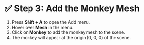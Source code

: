 # ✅ Step 3: Add the Monkey Mesh

1. Press **Shift + A** to open the Add menu.
2. Hover over **Mesh** in the menu.
3. Click on **Monkey** to add the monkey mesh to the scene.
4. The monkey will appear at the origin (0, 0, 0) of the scene.
